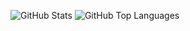 ![GitHub Stats](https://github-readme-stats.vercel.app/api?username=rasu007&count_private=true&show_icons=true&theme=vue)
![GitHub Top Languages](https://github-readme-stats.vercel.app/api/top-langs/?username=rasu007&layout=compact&theme=vue)
